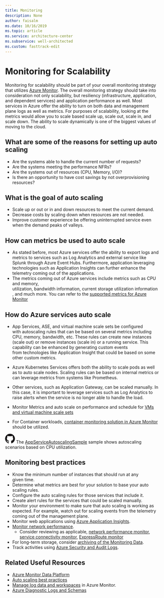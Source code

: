 ```yaml
---
title: Monitoring
description: None
author: faisalm
ms.date: 10/16/2019
ms.topic: article
ms.service: architecture-center
ms.subservice: well-architected
ms.custom: fasttrack-edit
---
```


# Monitoring for Scalability

Monitoring for scalability should be part of your overall monitoring strategy that utilizes [Azure Monitor](https://docs.microsoft.com/azure/azure-monitor/). The overall monitoring strategy should take into consideration not only scalability, but resiliency (infrastructure, application, and dependent services) and application performance as well. Most services in Azure offer the ability to turn on both data and management plane logs as well as metrics. For purposes of scalability, looking at the metrics would allow you to scale based scale up, scale out, scale in, and scale down. The ability to scale dynamically is one of the biggest values of moving to the cloud.  

## What are some of the reasons for setting up auto scaling

- Are the systems able to handle the current number of requests?
- Are the systems meeting the performance NFRs?
- Are the systems out of resources (CPU, Memory, I/O)?
- Is there an opportunity to have cost savings by not overprovisioning resources?

## What is the goal of auto scaling

- Scale up or out or in and down resources to meet the current demand.
- Decrease costs by scaling down when resources are not needed.
- Improve customer experience be offering uninterrupted service even when the demand peaks of valleys.

## How can metrics be used to auto scale

- As stated before, most Azure services offer the ability to export logs and metrics to services such as Log Analytics and external service like Splunk through Azure Event Hubs. Furthermore, application leveraging technologies such as Application Insights can further enhance the telemetry coming out of the applications.  
- The metrics coming out of Azure services include metrics such as CPU and memory, utilization, bandwidth information, current storage utilization information, and much more. You can refer to the [supported metrics for Azure Monitor](https://docs.microsoft.com/azure/azure-monitor/platform/metrics-supported)

## How do Azure services auto scale

- App Services, ASE, and virtual machine scale sets be configured with autoscaling rules that can be based on several metrics including CPU, memory, bandwidth, etc. These rules can create new instances (scale out) or remove instances (scale in) or a running service. This capability can be enhanced by generating custom events from technologies like Application Insight that could be based on some other custom metrics.
- Azure Kubernetes Services offers both the ability to scale pods as well as to auto scale nodes. Scaling rules can be based on internal metrics or can leverage metrics from systems like Prometheus.
- Other services, such as Application Gateway, can be scaled manually. In this case, it is important to leverage services such as Log Analytics to raise alerts when the service is no longer able to handle the load.

- Monitor Metrics and auto scale on performance and schedule for [VMs and virtual machine scale sets](https://docs.microsoft.com/azure/azure-monitor/insights/vminsights-overview)

- For Container workloads, [container monitoring solution in Azure Monitor](https://docs.microsoft.com/azure/azure-monitor/insights/containers) should be utilized.

![GitHub](../../_images/github.png) The [AppServiceAutoscalingSample](https://github.com/mspnp/samples/tree/master/PerformanceEfficiency/AppServiceAutoscalingSample) sample shows autoscaling scenarios based on CPU utilization. 

## Monitoring best practices

- Know the minimum number of instances that should run at any given time.
- Determine what metrics are best for your solution to base your auto scaling rules.
- Configure the auto scaling rules for those services that include it.
- Create alert rules for the services that could be scaled manually.
- Monitor your environment to make sure that auto scaling is working as expected. For example, watch out for scaling events from the telemetry coming out of the management plane.
- Monitor web applications using [Azure Application Insights](https://docs.microsoft.com/azure/azure-monitor/learn/quick-monitor-portal).
- [Monitor network performance](https://docs.microsoft.com/azure/azure-monitor/insights/network-performance-monitor).
  - Consider reviewing as applicable, [network performance monitor](https://docs.microsoft.com/azure/azure-monitor/insights/network-performance-monitor-performance-monitor), [service connectivity monitor](https://docs.microsoft.com/azure/azure-monitor/insights/network-performance-monitor-service-connectivity), [ExpressRoute monitor](https://docs.microsoft.com/azure/azure-monitor/insights/network-performance-monitor-expressroute)
- For long-term storage, consider [archiving of the Monitoring Data](https://docs.microsoft.com/azure/azure-monitor/learn/tutorial-archive-data).
- Track activities using [Azure Security and Audit Logs](https://docs.microsoft.com/azure/security/fundamentals/log-audit).

## Related Useful Resources

- [Azure Monitor Data Platform](https://docs.microsoft.com/azure/azure-monitor/platform/data-platform)
- [Auto scaling best practices](https://docs.microsoft.com/azure/azure-monitor/platform/autoscale-best-practices)
- [Manage log data and workspaces](https://docs.microsoft.com/azure/azure-monitor/platform/manage-access)
in Azure Monitor.
- [Azure Diagnostic Logs and Schemas](https://docs.microsoft.com/azure/azure-monitor/platform/diagnostic-logs-schema)
